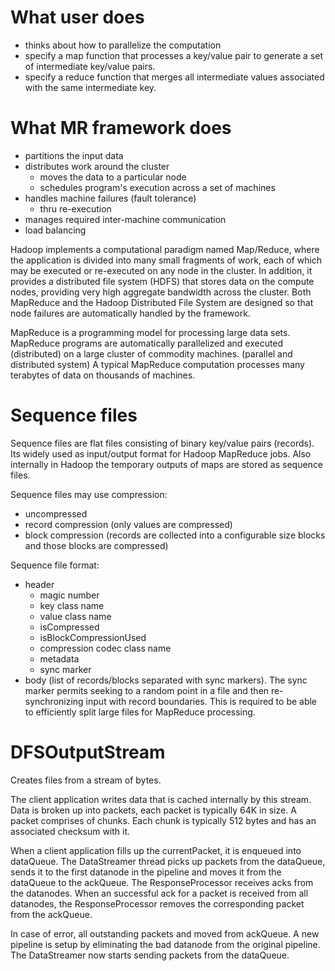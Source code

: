 # What user does
- thinks about how to parallelize the computation
- specify a map function that processes a key/value pair to generate a set of intermediate key/value pairs.
- specify a reduce function that merges all intermediate values associated with the same intermediate key.

# What MR framework does
- partitions the input data
- distributes work around the cluster
    + moves the data to a particular node
    + schedules program's execution across a set of machines
- handles machine failures (fault tolerance)
    + thru re-execution
- manages required inter-machine communication
- load balancing

Hadoop implements a computational paradigm named Map/Reduce, where the application is divided into many small fragments of work, each of which may be executed or re-executed on any node in the cluster.
In addition, it provides a distributed file system (HDFS) that stores data on the compute nodes, providing very high aggregate bandwidth across the cluster.
Both MapReduce and the Hadoop Distributed File System are designed so that node failures are automatically handled by the framework.

MapReduce is a programming model for processing large data sets.
MapReduce programs are automatically parallelized and executed (distributed) on a large cluster of commodity machines. (parallel and distributed system)
A typical MapReduce computation processes many terabytes of data on thousands of machines.

# Sequence files
Sequence files are flat files consisting of binary key/value pairs (records). Its widely used as input/output format for Hadoop MapReduce jobs. Also internally in Hadoop the temporary outputs of maps are stored as sequence files.

Sequence files may use compression:
- uncompressed
- record compression (only values are compressed)
- block compression (records are collected into a configurable size blocks and those blocks are compressed)

Sequence file format:
- header
    + magic number
    + key class name
    + value class name
    + isCompressed
    + isBlockCompressionUsed
    + compression codec class name
    + metadata
    + sync marker
- body (list of records/blocks separated with sync markers). The sync marker permits seeking to a random point in a file and then re-synchronizing input with record boundaries. This is required to be able to efficiently split large files for MapReduce processing.

# DFSOutputStream
Creates files from a stream of bytes.

The client application writes data that is cached internally by
this stream. Data is broken up into packets, each packet is
typically 64K in size. A packet comprises of chunks. Each chunk
is typically 512 bytes and has an associated checksum with it.

When a client application fills up the currentPacket, it is
enqueued into dataQueue.  The DataStreamer thread picks up
packets from the dataQueue, sends it to the first datanode in
the pipeline and moves it from the dataQueue to the ackQueue.
The ResponseProcessor receives acks from the datanodes. When an
successful ack for a packet is received from all datanodes, the
ResponseProcessor removes the corresponding packet from the
ackQueue.

In case of error, all outstanding packets and moved from
ackQueue. A new pipeline is setup by eliminating the bad
datanode from the original pipeline. The DataStreamer now
starts sending packets from the dataQueue.

